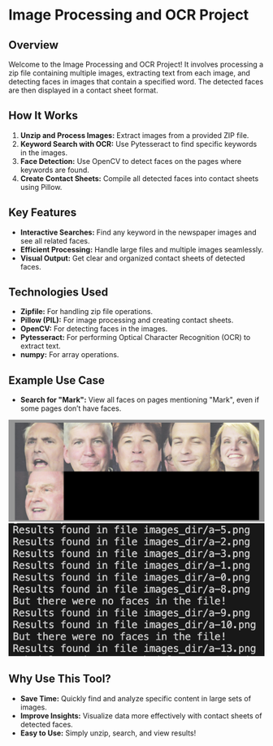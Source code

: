 # Image Processing and OCR Project

## Overview

Welcome to the Image Processing and OCR Project! It involves processing a zip file containing multiple images, extracting text from each image, and detecting faces in images that contain a specified word. The detected faces are then displayed in a contact sheet format.

## How It Works

1. **Unzip and Process Images:** Extract images from a provided ZIP file.
2. **Keyword Search with OCR:** Use Pytesseract to find specific keywords in the images.
3. **Face Detection:** Use OpenCV to detect faces on the pages where keywords are found.
4. **Create Contact Sheets:** Compile all detected faces into contact sheets using Pillow.

## Key Features

- **Interactive Searches:** Find any keyword in the newspaper images and see all related faces.
- **Efficient Processing:** Handle large files and multiple images seamlessly.
- **Visual Output:** Get clear and organized contact sheets of detected faces.

## Technologies Used

- **Zipfile:** For handling zip file operations.
- **Pillow (PIL):** For image processing and creating contact sheets.
- **OpenCV:** For detecting faces in the images.
- **Pytesseract:** For performing Optical Character Recognition (OCR) to extract text.
- **numpy:** For array operations.

## Example Use Case

- **Search for "Mark":** View all faces on pages mentioning "Mark", even if some pages don’t have faces.

![Contact Sheet](contact_sheet.png)
![Terminal](terminal.png)

## Why Use This Tool?

- **Save Time:** Quickly find and analyze specific content in large sets of images.
- **Improve Insights:** Visualize data more effectively with contact sheets of detected faces.
- **Easy to Use:** Simply unzip, search, and view results!

